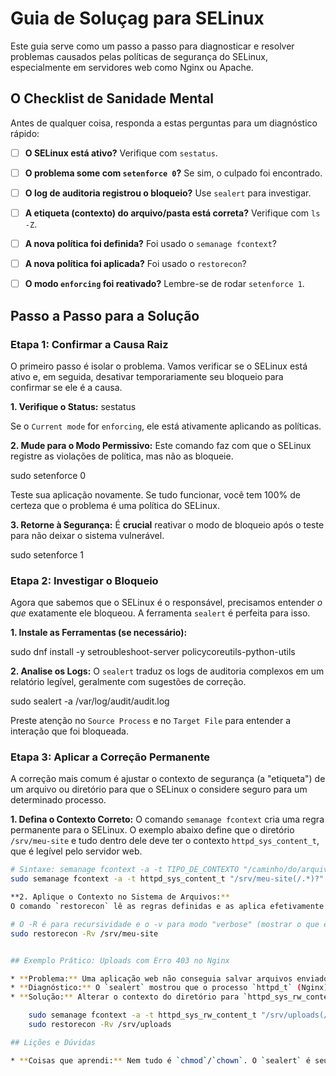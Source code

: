 # Guia de Soluçag para SELinux

Este guia serve como um passo a passo para diagnosticar e resolver problemas causados pelas políticas de segurança do SELinux, especialmente em servidores web como Nginx ou Apache.

## O Checklist de Sanidade Mental

Antes de qualquer coisa, responda a estas perguntas para um diagnóstico rápido:

- [ ] **O SELinux está ativo?** Verifique com `sestatus`.
- [ ] **O problema some com `setenforce 0`?** Se sim, o culpado foi encontrado.
- [ ] **O log de auditoria registrou o bloqueio?** Use `sealert` para investigar.
- [ ] **A etiqueta (contexto) do arquivo/pasta está correta?** Verifique com `ls -Z`.
- [ ] **A nova política foi definida?** Foi usado o `semanage fcontext`?
- [ ] **A nova política foi aplicada?** Foi usado o `restorecon`?
- [ ] **O modo `enforcing` foi reativado?** Lembre-se de rodar `setenforce 1`.


## Passo a Passo para a Solução

### Etapa 1: Confirmar a Causa Raiz

O primeiro passo é isolar o problema. Vamos verificar se o SELinux está ativo e, em seguida, desativar temporariamente seu bloqueio para confirmar se ele é a causa.

**1. Verifique o Status:**
sestatus

Se o `Current mode` for `enforcing`, ele está ativamente aplicando as políticas.

**2. Mude para o Modo Permissivo:**
Este comando faz com que o SELinux registre as violações de política, mas não as bloqueie.

sudo setenforce 0

Teste sua aplicação novamente. Se tudo funcionar, você tem 100% de certeza que o problema é uma política do SELinux.


**3. Retorne à Segurança:**
É **crucial** reativar o modo de bloqueio após o teste para não deixar o sistema vulnerável.

sudo setenforce 1


### Etapa 2: Investigar o Bloqueio

Agora que sabemos que o SELinux é o responsável, precisamos entender *o que* exatamente ele bloqueou. A ferramenta `sealert` é perfeita para isso.

**1. Instale as Ferramentas (se necessário):**

sudo dnf install -y setroubleshoot-server policycoreutils-python-utils

**2. Analise os Logs:**
O `sealert` traduz os logs de auditoria complexos em um relatório legível, geralmente com sugestões de correção.

sudo sealert -a /var/log/audit/audit.log

Preste atenção no `Source Process` e no `Target File` para entender a interação que foi bloqueada.


### Etapa 3: Aplicar a Correção Permanente

A correção mais comum é ajustar o contexto de segurança (a "etiqueta") de um arquivo ou diretório para que o SELinux o considere seguro para um determinado processo.

**1. Defina o Contexto Correto:**
O comando `semanage fcontext` cria uma regra permanente para o SELinux. O exemplo abaixo define que o diretório `/srv/meu-site` e tudo dentro dele deve ter o contexto `httpd_sys_content_t`, que é legível pelo servidor web.

```bash
# Sintaxe: semanage fcontext -a -t TIPO_DE_CONTEXTO "/caminho/do/arquivo_ou_pasta(/.*)?"
sudo semanage fcontext -a -t httpd_sys_content_t "/srv/meu-site(/.*)?"

**2. Aplique o Contexto no Sistema de Arquivos:**
O comando `restorecon` lê as regras definidas e as aplica efetivamente nos arquivos e diretórios.

# O -R é para recursividade e o -v para modo "verbose" (mostrar o que está fazendo)
sudo restorecon -Rv /srv/meu-site


## Exemplo Prático: Uploads com Erro 403 no Nginx

* **Problema:** Uma aplicação web não conseguia salvar arquivos enviados em `/srv/uploads`.
* **Diagnóstico:** O `sealert` mostrou que o processo `httpd_t` (Nginx) foi impedido de escrever (`write`) no diretório `/srv/uploads` porque este tinha o contexto `default_t`.
* **Solução:** Alterar o contexto do diretório para `httpd_sys_rw_content_t`, que permite ao servidor web ler e escrever.

    sudo semanage fcontext -a -t httpd_sys_rw_content_t "/srv/uploads(/.*)?"
    sudo restorecon -Rv /srv/uploads

## Lições e Dúvidas

* **Coisas que aprendi:** Nem tudo é `chmod`/`chown`. O `sealert` é seu amigo. Nunca deixe o servidor em modo `permissive` por preguiça.
